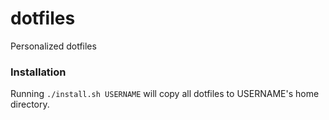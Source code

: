 # dotfiles

Personalized dotfiles

### Installation
Running `./install.sh USERNAME` will copy all dotfiles to USERNAME's home directory.


